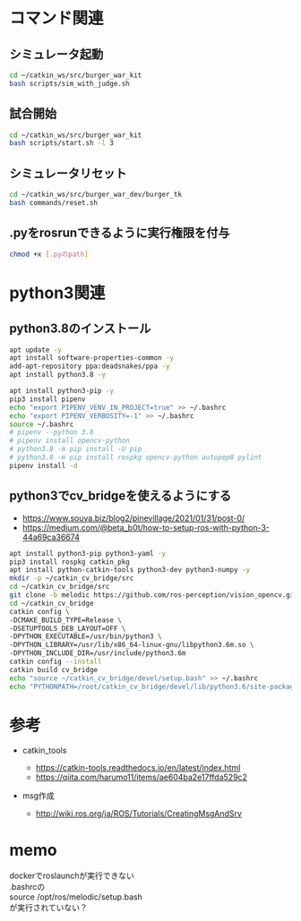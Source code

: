 # コマンド関連

## シミュレータ起動
```bash
cd ~/catkin_ws/src/burger_war_kit
bash scripts/sim_with_judge.sh
```

## 試合開始
```bash
cd ~/catkin_ws/src/burger_war_kit
bash scripts/start.sh -l 3
```

## シミュレータリセット
```bash
cd ~/catkin_ws/src/burger_war_dev/burger_tk
bash commands/reset.sh
```
## .pyをrosrunできるように実行権限を付与
```bash
chmod +x [.pyのpath]
```

# python3関連

## python3.8のインストール
```bash
apt update -y
apt install software-properties-common -y
add-apt-repository ppa:deadsnakes/ppa -y
apt install python3.8 -y

apt install python3-pip -y
pip3 install pipenv
echo "export PIPENV_VENV_IN_PROJECT=true" >> ~/.bashrc
echo "export PIPENV_VERBOSITY=-1" >> ~/.bashrc
source ~/.bashrc
# pipenv --python 3.8
# pipenv install opencv-python
# python3.8 -m pip install -U pip
# python3.8 -m pip install rospkg opencv-python autopep8 pylint
pipenv install -d
```

## python3でcv_bridgeを使えるようにする
- https://www.souya.biz/blog2/pinevillage/2021/01/31/post-0/
- https://medium.com/@beta_b0t/how-to-setup-ros-with-python-3-44a69ca36674
```bash
apt install python3-pip python3-yaml -y
pip3 install rospkg catkin_pkg
apt install python-catkin-tools python3-dev python3-numpy -y
mkdir -p ~/catkin_cv_bridge/src
cd ~/catkin_cv_bridge/src
git clone -b melodic https://github.com/ros-perception/vision_opencv.git
cd ~/catkin_cv_bridge
catkin config \
-DCMAKE_BUILD_TYPE=Release \
-DSETUPTOOLS_DEB_LAYOUT=OFF \
-DPYTHON_EXECUTABLE=/usr/bin/python3 \
-DPYTHON_LIBRARY=/usr/lib/x86_64-linux-gnu/libpython3.6m.so \
-DPYTHON_INCLUDE_DIR=/usr/include/python3.6m
catkin config --install
catkin build cv_bridge
echo "source ~/catkin_cv_bridge/devel/setup.bash" >> ~/.bashrc
echo "PYTHONPATH=/root/catkin_cv_bridge/devel/lib/python3.6/site-packages:$PYTHONPATH" >> ~/.bashrc
```

<!-- # vscodeで勝手にpipenvの環境に入るのを無効化
vscodeの `setting.json` に
```json
"python.terminal.activateEnvironment": false
```
を追加 -->


# 参考
- catkin_tools
    - https://catkin-tools.readthedocs.io/en/latest/index.html
    - https://qiita.com/harumo11/items/ae604ba2e17ffda529c2

- msg作成
    - http://wiki.ros.org/ja/ROS/Tutorials/CreatingMsgAndSrv

# memo
dockerでroslaunchが実行できない  
.bashrcの  
source /opt/ros/melodic/setup.bash  
が実行されていない？